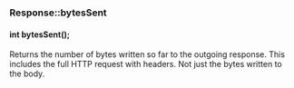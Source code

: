 <h3 id='res-bytesSent'>Response::bytesSent</h3>
<h4 class='variant'>int bytesSent();</h4>

Returns the number of bytes written so far to the outgoing response. This includes the full HTTP request with headers. Not just the bytes written to the body.


